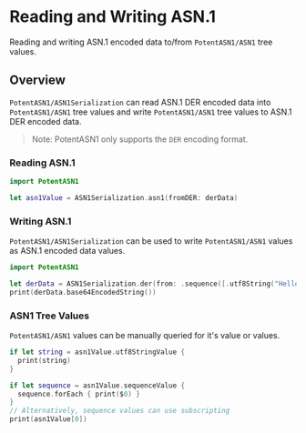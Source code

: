 # Reading and Writing ASN.1

Reading and writing ASN.1 encoded data to/from ``PotentASN1/ASN1`` tree values.

## Overview

``PotentASN1/ASN1Serialization`` can read ASN.1 DER encoded data into ``PotentASN1/ASN1`` tree values and write 
``PotentASN1/ASN1`` tree values to ASN.1 DER encoded data.

> Note: PotentASN1 only supports the `DER` encoding format.

### Reading ASN.1

```swift
import PotentASN1

let asn1Value = ASN1Serialization.asn1(fromDER: derData)
```

### Writing ASN.1

``PotentASN1/ASN1Serialization`` can be used to write ``PotentASN1/ASN1`` values as ASN.1 encoded data values.

```swift
import PotentASN1

let derData = ASN1Serialization.der(from: .sequence([.utf8String("Hello ASN.1"), .integer(5)]))
print(derData.base64EncodedString())
```

### ASN1 Tree Values

``PotentASN1/ASN1`` values can be manually queried for it's value or values.

```swift
if let string = asn1Value.utf8StringValue {
  print(string)
}

if let sequence = asn1Value.sequenceValue {
  sequence.forEach { print($0) }
}
// Alternatively, sequence values can use subscripting
print(asn1Value[0])
```

